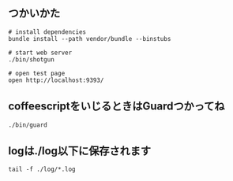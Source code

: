 
## つかいかた

```sh:
# install dependencies
bundle install --path vendor/bundle --binstubs

# start web server
./bin/shotgun

# open test page
open http://localhost:9393/
```

## coffeescriptをいじるときはGuardつかってね

```sh:how-to-compile-cofeescript
./bin/guard
```

## logは./log以下に保存されます

```sh:how-to-tail-log
tail -f ./log/*.log
```
